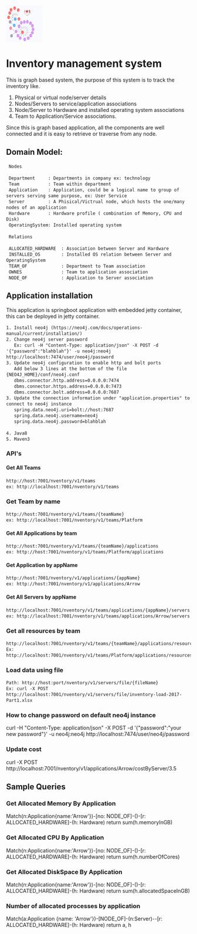 <p align="left">
  <img src="inv-mng.png" width="100" height="100"/>
</p>

# Inventory management system

This is graph based system, the purpose of this system is to track the inventory like.

1. Physical or virtual node/server details
2. Nodes/Servers to service/application associations
3. Node/Server to Hardware and installed operating system associations 
4. Team to Application/Service associations.

Since this is graph based application, all the components are well connected and it is easy to retrieve or traverse from any node.


## Domain Model:
```
 Nodes
 
 Department     : Departments in company ex: technology
 Team           : Team within department
 Application    : Application, could be a logical name to group of servers serving same purpose, ex: User Service 
 Server         : A Phisical/Victrual node, which hosts the one/many nodes of an application
 Hardware       : Hardware profile ( combination of Memory, CPU and Disk)
 OperatingSystem: Installed operating system 
 
 Relations
 
 ALLOCATED_HARDWARE  : Association between Server and Hardware
 INSTALLED_OS        : Installed OS relation between Server and OperatingSystem
 TEAM_OF             : Department to Team association
 OWNES               : Team to application association
 NODE_OF             : Application to Server association
 ```
## Application installation
This application is springboot application with embedded jetty container, this can be deployed in jetty container. 
```
1. Install neo4j (https://neo4j.com/docs/operations-manual/current/installation/)
2. Change neo4j server password 
   Ex: curl -H "Content-Type: application/json" -X POST -d '{"password":"blahblah"}' -u neo4j:neo4j http://localhost:7474/user/neo4j/password
3. Update neo4j configuration to enable http and bolt ports
   Add below 3 lines at the bottom of the file {NEO4J_HOME}/conf/neo4j.conf
   dbms.connector.http.address=0.0.0.0:7474
   dbms.connector.https.address=0.0.0.0:7473
   dbms.connector.bolt.address=0.0.0.0:7687
3. Update the connection information under "application.properties" to connect to neo4j instance
   spring.data.neo4j.uri=bolt://host:7687
   spring.data.neo4j.username=neo4j
   spring.data.neo4j.password=blahblah

4. Java8
5. Maven3
 ```

### API's

#### Get All Teams
```
http://host:7001/nventory/v1/teams
ex: http://localhost:7001/nventory/v1/teams
```
### Get Team by name
```
http://host:7001/nventory/v1/teams/{teamName}
ex: http://localhost:7001/nventory/v1/teams/Platform
```

#### Get All Applications by team
```
http://host:7001/nventory/v1/teams/{teamName}/applications
ex: http://host:7001/nventory/v1/teams/Platform/applications
```

#### Get Application by appName
```
http://host:7001/nventory/v1/applications/{appName}
ex: http://host:7001/nventory/v1/applications/Arrow
```

#### Get All Servers by appName
```
http://localhost:7001/nventory/v1/teams/applications/{appName}/servers
ex: http://localhost:7001/nventory/v1/teams/applications/Arrow/servers
```

### Get all resources by team
```
http://localhost:7001/nventory/v1/teams/{teamName}/applications/resources
Ex: http://localhost:7001/nventory/v1/teams/Platform/applications/resources
```

### Load data using file
```
Path: http://host:port/nventory/v1/servers/file/{fileName}
Ex: curl -X POST http://localhost:7001/nventory/v1/servers/file/inventory-load-2017-Part1.xlsx
```

### How to change password on default neo4j instance
curl -H "Content-Type: application/json" -X POST -d '{"password":"your new password"}' -u neo4j:neo4j http://localhost:7474/user/neo4j/password


### Update cost
curl -X POST http://localhost:7001/nventory/v1/applications/Arrow/costByServer/3.5

 
## Sample Queries

### Get Allocated Memory By Application
Match(n:Application{name:'Arrow'})-[no: NODE_OF]-()-[r: ALLOCATED_HARDWARE]-(h: Hardware) return sum(h.memoryInGB)

### Get Allocated CPU By Application
Match(n:Application{name:'Arrow'})-[no: NODE_OF]-()-[r: ALLOCATED_HARDWARE]-(h: Hardware) return sum(h.numberOfCores)

### Get Allocated DiskSpace By Application
Match(n:Application{name:'Arrow'})-[no: NODE_OF]-()-[r: ALLOCATED_HARDWARE]-(h: Hardware) return sum(h.allocatedSpaceInGB)

### Number of allocated processes by application
Match(a:Application {name: 'Arrow'})-[NODE_OF]-(n:Server)--[r: ALLOCATED_HARDWARE]-(h: Hardware) return a, h
